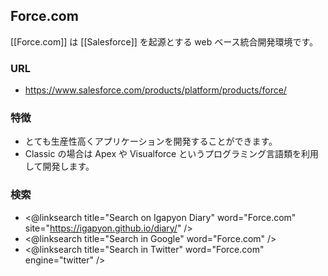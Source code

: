 ## Force.com

[[Force.com]] は [[Salesforce]] を起源とする web ベース統合開発環境です。

### URL

* https://www.salesforce.com/products/platform/products/force/

### 特徴

* とても生産性高くアプリケーションを開発することができます。
* Classic の場合は Apex や Visualforce というプログラミング言語類を利用して開発します。

### 検索

* <@linksearch title="Search on Igapyon Diary" word="Force.com" site="https://igapyon.github.io/diary/" />
* <@linksearch title="Search in Google" word="Force.com" />
* <@linksearch title="Search in Twitter" word="Force.com" engine="twitter" />
